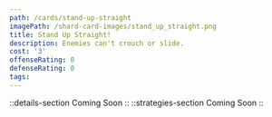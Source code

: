 ```yaml
---
path: /cards/stand-up-straight
imagePath: /shard-card-images/stand_up_straight.png
title: Stand Up Straight!
description: Enemies can't crouch or slide.
cost: '3'
offenseRating: 0
defenseRating: 0
tags:
---
```

::details-section
Coming Soon
::
::strategies-section
Coming Soon
::